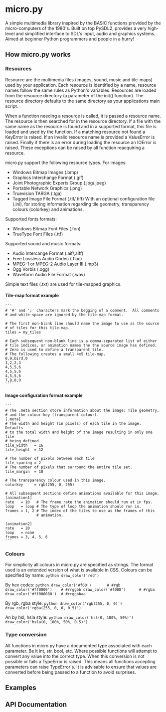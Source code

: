 micro.py
========

A simple multimedia library inspired by the BASIC functions provided by
the micro-computers of the 1980's.  Built on top PySDL2, provides a very
high-level and simplified interface to SDL's input, audio and graphics 
systems.  Aimed at beginner Python programmers and people in a hurry!


How micro.py works
------------------


### Resources


Resource are the multimedia files (images, sound, music and tile-maps)
used by your application.  Each resource is identified by a name, resource
names follow the same rules as Python's variables.  Resources are loaded 
from the resource directory (a parameter of the init() function).  The 
resource directory defaults to the same directory as your applications 
main script. 

When a function needing a resource is called, it is passed a resource name.
The resource is then searched for in the resource directory.  If a file 
with the same name as the resource is found and in a supported format, this
file is loaded and used by the function.  If a matching resource not found 
a KeyError is raised.  If an invalid resource name is provided a ValueError
is raised.  Finally if there is an error during loading the resource an 
IOError is raised.  These exceptions can be raised by all function 
reacquiring a resource.

micro.py support the following resource types.  For images:
 *  Windows Bitmap Images (.bmp)
 *  Graphics Interchange Format (.gif)
 *  Joint Photographic Experts Group (.jpg/.jpeg)
 *  Portable Network Graphics (.png)
 *  Truevision TARGA (.tga)
 *  Tagged Image File Format (.tif/.tiff)
With an optional configuration file (.ini), for storing information 
regarding tile geometry, transparency colours (colorkey) and animations.

Supported fonts formats:
 *  Windows Bitmap Font Files (.fon)
 *  TrueType Font Files (.ttf)
 
Supported sound and music formats:
 *  Audio Intercange Format (.aif/,aiff)
 *  Free Lossless Audio Codec (.flac)
 *  MPEG-1 or MPEG-2 Audio Layer III (.mp3)
 *  Ogg Vorbis (.ogg)
 *  Waveform Audio File Format (.wav)
 
Simple text files (.txt) are used for tile-mapped graphics.


#### Tile-map format example
    ```
    # '#' and ';' characters mark the begging of a comment.  All comments
    # and white-space are ignored by the tile-map format.
    
    # The first non-blank line should name the image to use as the source
    # of tiles for this tile-map.
    tiles = my_tiles
    
    # Each subsequent non-blank line is a comma-separated list of either
    # tile indices, or animation names the the source image has defined.
    # Zero is used to define a transparent tile.
    # The following creates a small 4x5 tile-map.
    0,0,bird,0
    1,2,2,3
    4,5,5,6
    4,5,5,6
    4,5,5,6
    7,8,8,9
    ```
	
#### Image configuration format example
    ```
    # The .meta section store information about the image: Tile geometry,
    # and the colour-key (transparent colour).
    [.meta]
    # The width and height (in pixels) of each tile in the image.  Defaults
    # to the total width and height of the image resulting in only one tile
    # being defined.
    tile_width   = 16
    tile_height  = 12
    
    # The number of pixels between each tile
    tile_spacing = 2
    # The number of pixels that surround the entire tile set.
    tile_margin  = 10
    
    # The transparency colour used in this image.
    colorkey     = rgb(255, 0, 255)
    
    # All subsequent sections define animations available for this image.
    [animation1]
    rate   = 10   # The frame rate the animation should run at in fps.
    loop   = loop # The type of loop the animation should run in.
    frames = 1, 2 # The index of the tiles to use as the frames of this 
                  # animation.
    
    [animation2]
    rate   = 20
    loop   = none
    frames = 3, 4, 5, 6
    ```
	
### Colours

For simplicity all colours in micro.py are specified as strings.  The 
format used is an extended version of what is available in CSS.  Colours
can be specified by name:
    ```python
    draw_color('red')
    ```
    
By hex codes:
    ```python
    draw_color('#f00')       # #rgb
    draw_color('#ff0000')    # #rrggbb
    draw_color('#f008')      # #rgba
    draw_color('#ff000080')  # #rrggbbaa
    ```
    
By rgb, rgba style:
    ```python
    draw_color('rgb(255, 0, 0)')
    draw_color('rgba(255, 0, 0, 0.5)')
    ```
    
An by hsl, hsla style:
    ```python
    draw_color('hsl(0, 100%, 50%)')
    draw_color('hsla(0, 100%, 50%, 0.5)')
    ```
	
### Type conversion

All functions in micro.py have a documented type associated with each 
parameter.  Be it int, str, bool, etc.  Where possible functions will 
attempt to convert any value into the correct type.  When this conversion 
is not possible or fails a TypeError is raised.  This means all functions
accepting parameters can raise TypeError's.  It is advisable to ensure 
that values are converted before being passed to a function to avoid 
surprises.


Examples
--------


API Documentation
-----------------


